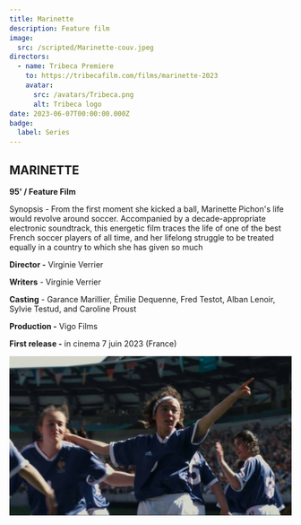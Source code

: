 ```yaml
---
title: Marinette
description: Feature film
image:
  src: /scripted/Marinette-couv.jpeg
directors:
  - name: Tribeca Premiere
    to: https://tribecafilm.com/films/marinette-2023
    avatar:
      src: /avatars/Tribeca.png
      alt: Tribeca logo
date: 2023-06-07T00:00:00.000Z
badge:
  label: Series
---
```


## MARINETTE

**95' / Feature Film**

Synopsis - From the first moment she kicked a ball, Marinette Pichon's life would revolve around soccer. Accompanied by a decade-appropriate electronic soundtrack, this energetic film traces the life of one of the best French soccer players of all time, and her lifelong struggle to be treated equally in a country to which she has given so much

**Director -** Virginie Verrier

**Writers** - Virginie Verrier

**Casting** - Garance Marillier, Émilie Dequenne, Fred Testot, Alban Lenoir, Sylvie Testud, and Caroline Proust

**Production -** Vigo Films

**First release -** in cinema 7 juin 2023 (France)

![A woman playing football](/coproductions/Marinette.jpg)
